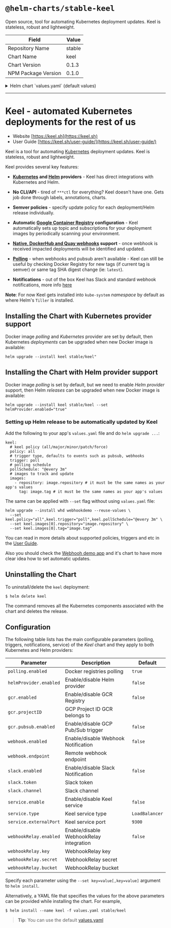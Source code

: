 # `@helm-charts/stable-keel`

Open source, tool for automating Kubernetes deployment updates. Keel is stateless, robust and lightweight.

| Field               | Value  |
| ------------------- | ------ |
| Repository Name     | stable |
| Chart Name          | keel   |
| Chart Version       | 0.1.3  |
| NPM Package Version | 0.1.0  |

<details>

<summary>Helm chart `values.yaml` (default values)</summary>

```yaml
# Default values for keel.
# This is a YAML-formatted file.
# Declare variables to be passed into your templates.

image:
  repository: karolisr/keel
  tag: 0.4.2
  pullPolicy: IfNotPresent

# Polling is enabled by default,
# you can disable it setting value below to false
polling:
  enabled: true

# Helm provider support
helmProvider:
  enabled: false

# Google Container Registry
# GCP Project ID
gcr:
  enabled: false
  projectId: ''
  pubSub:
    enabled: false

# Webhook Notification
# Remote webhook endpoint for notification delivery
webhook:
  enabled: false
  endpoint: ''

# Slack Notification
slack:
  enabled: false
  token: ''
  channel: ''

# Keel service
# Enable to receive webhooks from Docker registries
service:
  enabled: false
  type: LoadBalancer
  externalPort: 9300

# Webhook Relay service
# If you don’t want to expose your Keel service, you can use https://webhookrelay.com/
# which can deliver webhooks to your internal Keel service through Keel sidecar container.
webhookRelay:
  enabled: false
  # webhookrelay.com credentials
  key: ''
  secret: ''
  bucket: ''
  # webhookrelay docker image
  image:
    repository: webhookrelay/webhookrelayd
    tag: 0.2.7
    pullPolicy: IfNotPresent

# Keel self-update
# Comment lines below if you do not want Keel to automaticly
# self-update to the latest release version
keel:
  # keel policy (all/major/minor/patch/force)
  policy: all
  # trigger type, defaults to events such as pubsub, webhooks
  trigger: poll
  # polling schedule
  pollSchedule: '@every 3m'
  # images to track and update
  images:
    - repository: image.repository
      tag: image.tag

# Resources
#resources:
#  limits:
#    cpu: 100m
#    memory: 128Mi
#  requests:
#    cpu: 50m
#    memory: 64Mi

# NodeSelector
nodeSelector: {}
```

</details>

---

# Keel - automated Kubernetes deployments for the rest of us

- Website [https://keel.sh](https://keel.sh)
- User Guide [https://keel.sh/user-guide/](https://keel.sh/user-guide/)

Keel is a tool for automating [Kubernetes](https://kubernetes.io/) deployment updates. Keel is stateless, robust and lightweight.

Keel provides several key features:

- **[Kubernetes](https://kubernetes.io/) and [Helm](https://helm.sh) providers** - Keel has direct integrations with Kubernetes and Helm.

- **No CLI/API** - tired of `***ctl` for everything? Keel doesn't have one. Gets job done through labels, annotations, charts.

- **Semver policies** - specify update policy for each deployment/Helm release individually.

- **Automatic [Google Container Registry](https://cloud.google.com/container-registry/) configuration** - Keel automatically sets up topic and subscriptions for your deployment images by periodically scanning your environment.

- **[Native, DockerHub and Quay webhooks](https://keel.sh/user-guide/triggers/#webhooks) support** - once webhook is received impacted deployments will be identified and updated.

- **[Polling](https://keel.sh/user-guide/#polling-deployment-example)** - when webhooks and pubsub aren't available - Keel can still be useful by checking Docker Registry for new tags (if current tag is semver) or same tag SHA digest change (ie: `latest`).

- **Notifications** - out of the box Keel has Slack and standard webhook notifications, more info [here](https://keel.sh/user-guide/#notifications)

**Note**: For now Keel gets installed into `kube-system` _namespace_ by default as where Helm's `Tiller` is installed.

## Installing the Chart with Kubernetes provider support

Docker image _polling_ and _Kubernetes_ provider are set by default, then Kubernetes _deployments_ can be upgraded when new Docker image is available:

```console
helm upgrade --install keel stable/keel"
```

## Installing the Chart with Helm provider support

Docker image _polling_ is set by default, but we need to enable _Helm provider_ support, then Helm _releases_ can be upgraded when new Docker image is available:

```console
helm upgrade --install keel stable/keel --set helmProvider.enabled="true"
```

### Setting up Helm release to be automatically updated by Keel

Add the following to your app's `values.yaml` file and do `helm upgrade ...`:

```
keel:
  # keel policy (all/major/minor/patch/force)
  policy: all
  # trigger type, defaults to events such as pubsub, webhooks
  trigger: poll
  # polling schedule
  pollSchedule: "@every 3m"
  # images to track and update
  images:
    - repository: image.repository # it must be the same names as your app's values
      tag: image.tag # it must be the same names as your app's values
```

The same can be applied with `--set` flag without using `values.yaml` file:

```
helm upgrade --install whd webhookdemo --reuse-values \
  --set keel.policy="all",keel.trigger="poll",keel.pollSchedule="@every 3m" \
  --set keel.images[0].repository="image.repository" \
  --set keel.images[0].tag="image.tag"
```

You can read in more details about supported policies, triggers and etc in the [User Guide](https://keel.sh/user-guide/).

Also you should check the [Webhooh demo app](https://github.com/webhookrelay/webhook-demo) and it's chart to have more clear
idea how to set automatic updates.

## Uninstalling the Chart

To uninstall/delete the `keel` deployment:

```console
$ helm delete keel
```

The command removes all the Kubernetes components associated with the chart and deletes the release.

## Configuration

The following table lists has the main configurable parameters (polling, triggers, notifications, service) of the _Keel_ chart and they apply to both Kubernetes and Helm providers:

| Parameter              | Description                             | Default        |
| ---------------------- | --------------------------------------- | -------------- |
| `polling.enabled`      | Docker registries polling               | `true`         |
| `helmProvider.enabled` | Enable/disable Helm provider            | `false`        |
| `gcr.enabled`          | Enable/disable GCR Registry             | `false`        |
| `gcr.projectID`        | GCP Project ID GCR belongs to           |                |
| `gcr.pubsub.enabled`   | Enable/disable GCP Pub/Sub trigger      | `false`        |
| `webhook.enabled`      | Enable/disable Webhook Notification     | `false`        |
| `webhook.endpoint`     | Remote webhook endpoint                 |                |
| `slack.enabled`        | Enable/disable Slack Notification       | `false`        |
| `slack.token`          | Slack token                             |                |
| `slack.channel`        | Slack channel                           |                |
| `service.enable`       | Enable/disable Keel service             | `false`        |
| `service.type`         | Keel service type                       | `LoadBalancer` |
| `service.externalPort` | Keel service port                       | `9300`         |
| `webhookRelay.enabled` | Enable/disable WebhookRelay integration | `false`        |
| `webhookRelay.key`     | WebhookRelay key                        |                |
| `webhookRelay.secret`  | WebhookRelay secret                     |                |
| `webhookRelay.bucket`  | WebhookRelay bucket                     |                |

Specify each parameter using the `--set key=value[,key=value]` argument to `helm install`.

Alternatively, a YAML file that specifies the values for the above parameters can be provided while installing the chart. For example,

```console
$ helm install --name keel -f values.yaml stable/keel
```

> **Tip**: You can use the default [values.yaml](values.yaml)
